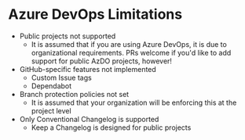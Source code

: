 # Azure DevOps Limitations

- Public projects not supported
  - It is assumed that if you are using Azure DevOps, it is due to organizational requirements. PRs welcome if you'd like to add support for public AzDO projects, however!
- GitHub-specific features not implemented
  - Custom Issue tags
  - Dependabot
- Branch protection policies not set
  - It is assumed that your organization will be enforcing this at the project level
- Only Conventional Changelog is supported
  - Keep a Changelog is designed for public projects
